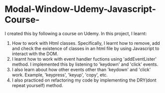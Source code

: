 # Modal-Window-Udemy-Javascript-Course-
I created this by following a course on Udemy.
In this project, I learnt:
1. How to work with Html classes. Specifically, I learnt how to remove, add and check the existence of classes in an html file by using Javascript to interact with the DOM.
2. I learnt how to work with event handler fuctions using 'addEventLister' method. I implemented this by listening to 'keydown' and 'click' events.
3. I also learn about how other events other than 'keydown' and 'click' work. Example, 'keypress', 'keyup', 'copy', etc. 
4. I also practiced on refactoring my code by implementing the DRY(dont repeat yourself) method.
